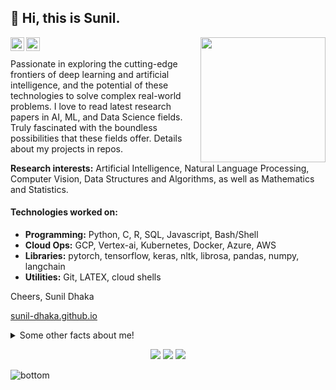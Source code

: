 ## 👋 Hi, this is Sunil.
<img align='right' src='https://user-images.githubusercontent.com/5713670/87202985-820dcb80-c2b6-11ea-9f56-7ec461c497c3.gif' width='200'>  
<a href="https://github.com/sunil-dhaka/">
  <img align="left" alt="Github" width="22px" src="https://cdn.jsdelivr.net/npm/simple-icons@v3/icons/github.svg"/>
</a>
<a href="https://www.linkedin.com/in/sunil-dhaka-55a744159">
  <img align="left" alt="LinkedIn" width="22px" src="https://cdn.jsdelivr.net/npm/simple-icons@v3/icons/linkedin.svg"/>
</a>
<br />
<br />
Passionate in exploring the cutting-edge frontiers of deep learning and artificial intelligence, and the potential of these technologies to solve complex real-world problems. I love to read latest research papers in AI, ML, and Data Science fields. Truly fascinated with the boundless possibilities that these fields offer. Details about my projects in repos.

**Research interests:** Artificial Intelligence, Natural Language Processing, Computer Vision, Data Structures and Algorithms, as well as Mathematics and Statistics.


#### Technologies worked on:
- **Programming:** Python, C, R, SQL, Javascript, Bash/Shell  
- **Cloud Ops:** GCP, Vertex-ai, Kubernetes, Docker, Azure, AWS
- **Libraries:** pytorch, tensorflow, keras, nltk, librosa, pandas, numpy, langchain
- **Utilities:** Git, LATEX, cloud shells

Cheers,
Sunil Dhaka

[sunil-dhaka.github.io](https://sunil-dhaka.github.io/) 
<details>
  <summary>Some other facts about me!</summary>

  ![Total Commits](https://img.shields.io/github/commit-activity/y/sunil-dhaka)

  [![Readme Card](https://github-readme-stats.vercel.app/api/pin/?username=sunil-dhaka&repo=autodownloader-helloiitk&theme=dark)](https://github.com/sunil-dhaka/autodownloader-helloiitk)
  [![Readme Card](https://github-readme-stats.vercel.app/api/pin/?username=sunil-dhaka&repo=IR-Project&theme=dark)](https://github.com/sunil-dhaka/IR-Project) 

</details>
<p align="center">
    <a href="https://www.linkedin.com/in/sunil-dhaka-55a744159/" alt="Linkedin"><img src="https://raw.githubusercontent.com/jayehernandez/jayehernandez/3f5402efef9a0ae89211a6e04609558e862ca616/readme/linkedin-fill.svg"></a>
    <a href="mailto:sunil.dhaka.iitk@gmail.com" alt="Contact me"><img src="https://raw.githubusercontent.com/jayehernandez/jayehernandez/3f5402efef9a0ae89211a6e04609558e862ca616/readme/mail-fill.svg"></a>
    <a href="https://sunil-dhaka.github.io/" alt="My site"><img src="https://raw.githubusercontent.com/jayehernandez/jayehernandez/3f5402efef9a0ae89211a6e04609558e862ca616/readme/external-link-line.svg"></a>
  </p>
  <img src="https://raw.githubusercontent.com/jayehernandez/jayehernandez/dcd7447c179f5a1131590b6ccba2223e879ab655/readme/bottom.svg" alt="bottom">

<!---
sunil-dhaka/sunil-dhaka is a ✨ special ✨ repository because its `README.md` (this file) appears on your GitHub profile.
You can click the Preview link to take a look at your changes.
--->
